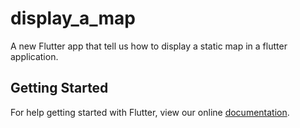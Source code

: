 # display_a_map

A new Flutter app that tell us how to display a static map in a flutter application.

## Getting Started

For help getting started with Flutter, view our online
[documentation](https://flutter.io/).
